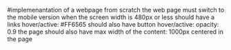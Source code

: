 #implemenantation of a webpage from scratch
the web page must switch to the mobile version when the screen width is 480px or less
should have a links hover/active: #FF6565
should also have button hover/active: opacity: 0.9
the page should also have max width of the content: 1000px centered in the page